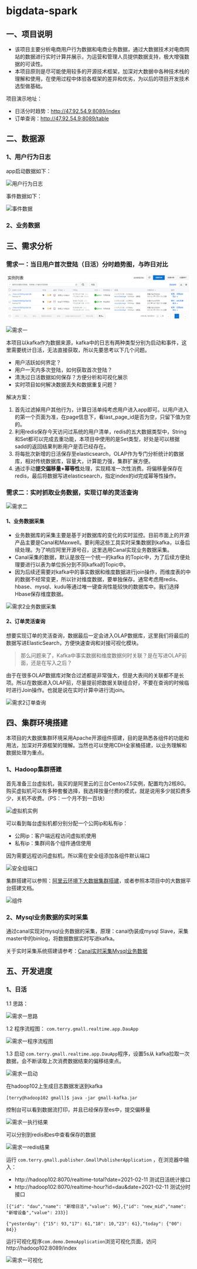 # bigdata-spark
## 一、项目说明

* 该项目主要分析电商用户行为数据和电商业务数据，通过大数据技术对电商网站的数据进行实时计算并展示，为运营和管理人员提供数据支持，极大增强数据的可读性。
* 本项目原则是尽可能使用较多的开源技术框架，加深对大数据中各种技术栈的理解和使用，在使用过程中体验各框架的差异和优劣，为以后的项目开发技术选型做基础。

项目演示地址：

* 日活分时趋势：http://47.92.54.9:8089/index
* 订单查询：http://47.92.54.9:8089/table

## 二、数据源

### 1、用户行为日志

app启动数据如下：

![用户行为日志](E:\code\gmall-realtime-spark\image\datas\用户行为日志.jpg)

事件数据如下：

![事件数据](E:\code\gmall-realtime-spark\image\datas\事件数据.jpg)

### 2、业务数据





## 三、需求分析

### 需求一：当日用户首次登陆（日活）分时趋势图，与昨日对比

![image](https://github.com/91Terry/bigdata-spark/blob/master/image/%E5%A4%A7%E6%95%B0%E6%8D%AE%E5%B9%B3%E5%8F%B0%E6%90%AD%E5%BB%BA/%E8%99%9A%E6%8B%9F%E6%9C%BA%E5%AE%9E%E4%BE%8B.jpg)

![需求一](E:\code\gmall-realtime-spark\image\大数据平台搭建\需求一.png)



本项目以kafka作为数据来源，kafka中的日志有两种类型分别为启动和事件，这里需要统计日活，无法直接获取，所以先要思考以下几个问题。

- 用户活跃如何界定？
- 用户一天内多次登陆，如何获取首次登陆？
- 清洗过日活数据如何保存？方便分析和可视化展示
- 实时项目如何解决数据丢失和数据重复问题？

解决方案：

1. 首先过滤掉用户其他行为，计算日活单纯考虑用户进入app即可。以用户进入的第一个页面为准，在page信息下，看last_page_id是否为空，只留下值为空的。
2. 利用redis保存今天访问过系统的用户清单，redis的五大数据类型中，String和Set都可以完成去重功能，本项目中使用的是Set类型，好处是可以根据sadd的返回结果判断用户是否已经存在。
3. 将每批次新增的日活保存至elasticsearch，OLAP作为专门分析统计的数据库，相对传统数据库，容量大，计算能力强，集群扩展方便。
4. 通过手动**提交偏移量+幂等性**处理，实现精准一次性消费。将偏移量保存在redis，最后将数据写进elasticsearch，指定index的id完成幂等性操作。



### 需求二：实时抓取业务数据，实现订单的灵活查询

![需求二](E:\code\gmall-realtime-spark\image\需求分析\需求二.jpg)





#### 1、业务数据采集

- 业务数据库的采集主要是基于对数据库的变化的实时监控。目前市面上的开源产品主要是Canal和Maxwell。要利用这些工具实时采集数据到kafka，以备后续处理。为了响应阿里开源号召，这里选用Canal实现业务数据采集。
- Canal采集的数据，默认是放在一个统一的kafka 的Topic中，为了后续方便处理要进行以表为单位拆分到不同kafka的Topic中。
- 因为后续还需要对kafka中的事实数据和维度数据进行join操作，而维度表的中的数据不经常变更，所以针对维度数据，要单独保存。通常考虑用redis、hbase、mysql、kudu等通过唯一键查询性能较快的数据库中。我们选择Hbase保存维度数据。

![需求2业务数据采集](E:\code\gmall-realtime-spark\image\需求分析\需求2业务数据采集.png)

#### 2、订单灵活查询

想要实现订单的灵活查询，数据最后一定会进入OLAP数据库，这里我们将最后的数据写进ElasticSearch，方便快速查询和对接可视化模块。

> 那么问题来了，Kafka中事实数据和维度数据何时关联？是在写进OLAP前面，还是在写入之后？

由于在很多OLAP数据库对聚合过滤都是非常强大，但是大表间的关联都不是长项。所以在数据进入OLAP前，尽量提前把数据关联组合好，不要在查询的时候临时进行Join操作。也就是说在实时计算中进行流join。

![需求2订单查询](E:\code\gmall-realtime-spark\image\需求分析\需求2订单查询.png)







## 四、集群环境搭建

本项目的大数据集群环境采用Apache开源组件搭建，目的是熟悉各组件的功能和用法，加深对开源框架的理解。当然也可以使用CDH全家桶搭建，以业务理解和数据处理为重点。

### 1、Hadoop集群搭建

首先准备三台虚拟机，我买的是阿里云的三台Centos7.5实例，配置均为2核8G。购买虚拟机可以有多种套餐选择，我选择按量付费的模式，就是说用多少就扣费多少，关机不收费。（PS：一个月不到一百块）

![虚拟机实例](E:\code\gmall-realtime-spark\image\虚拟机实例.jpg)

可以看到每台虚拟机都分别分配一个公网ip和私有ip：

* 公网ip：客户端远程访问虚拟机使用
* 私有ip：集群间各个组件通信使用

因为需要远程访问虚拟机，所以需在安全组添加各组件默认端口

![安全组端口](E:\code\gmall-realtime-spark\image\大数据平台搭建\安全组端口.jpg)



集群搭建可以参照：[阿里云环境下大数据集群搭建](http://hadoop.love/#/info?blogOid=79)，或者参照本项目中的大数据平台搭建文档。



![组件](E:\code\gmall-realtime-spark\image\大数据平台搭建\组件.jpg)

### 2、Mysql业务数据的实时采集

通过canal实现对mysql业务数据的采集，原理：canal伪装成mysql Slave，采集master中的binlog，将数据数据实时写进kafka。

关于实时采集系统搭建请参考：[Canal实时采集Mysql业务数据](http://hadoop.love/#/info?blogOid=81)



## 五、开发进度

### 1、日活

1.1 思路：

![需求一思路](E:\code\gmall-realtime-spark\image\开发进度\需求一思路.png)

1.2 程序流程图： `com.terry.gmall.realtime.app.DauApp`

![需求一程序流程图](E:\code\gmall-realtime-spark\image\开发进度\需求一程序流程图.png)

1.3 启动 `com.terry.gmall.realtime.app.DauApp`程序，设置5s从 kafka拉取一次数据，会不断读取上次消费数据结束的偏移结束点。

![需求一启动](E:\code\gmall-realtime-spark\image\开发进度\需求一启动.jpg)

在hadoop102上生成日志数据发送到kafka

~~~
[terry@hadoop102 gmall]$ java -jar gmall-kafka.jar 
~~~

控制台可以看到数据流打印，并且已经保存至es中，提交偏移量

![需求一执行结果](E:\code\gmall-realtime-spark\image\开发进度\需求一执行结果.jpg)

可以分别到redis和es中查看保存的数据

![需求一redis结果](E:\code\gmall-realtime-spark\image\开发进度\需求一redis结果.jpg)

运行 `com.terry.gmall.publisher.GmallPublisherApplication` ，在浏览器中输入：

* http://hadoop102:8070/realtime-total?date=2021-02-11 测试日活统计接口
* http://hadoop102:8070/realtime-hour?id=dau&date=2021-02-11 测试分时接口

~~~
[{"id": "dau","name": "新增日活","value": 96},{"id": "new_mid","name": "新增设备","value": 233}]
~~~

~~~
{"yesterday": {"15": 93,"17": 61,"18": 10,"23": 61},"today": {"00": 84}}
~~~

运行可视化程序`com.demo.DemoApplication`浏览可视化页面，访问 http://hadoop102:8089/index

![需求一可视化](E:\code\gmall-realtime-spark\image\开发进度\需求一可视化.jpg)













